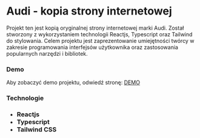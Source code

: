 # Audi - kopia strony internetowej

<p>Projekt ten jest kopią oryginalnej strony internetowej marki Audi. Został stworzony z wykorzystaniem technologii Reactjs, Typescript oraz Tailwind do stylowania. Celem projektu jest zaprezentowanie umiejętności twórcy w zakresie programowania interfejsów użytkownika oraz zastosowania popularnych narzędzi i bibliotek.</p>

<h3>Demo</h3>
<p>Aby zobaczyć demo projektu, odwiedź stronę: <a href="https://pi0t3r-audi.netlify.app/">DEMO</a>

<h3>Technologie<h3>

<ul>
    <li>Reactjs</li>
    <li>Typescript</li>
    <li>Tailwind CSS</li>
</ul>
